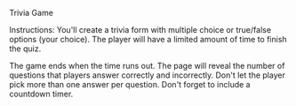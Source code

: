 Trivia Game

Instructions:
You'll create a trivia form with multiple choice or true/false options (your choice). The player will have a limited amount of time to finish the quiz. 


The game ends when the time runs out. The page will reveal the number of questions that players answer correctly and incorrectly. Don't let the player pick more than one answer per question. 
Don't forget to include a countdown timer.